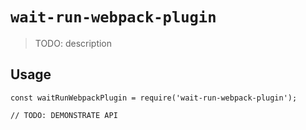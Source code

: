 # `wait-run-webpack-plugin`

> TODO: description

## Usage

```
const waitRunWebpackPlugin = require('wait-run-webpack-plugin');

// TODO: DEMONSTRATE API
```
